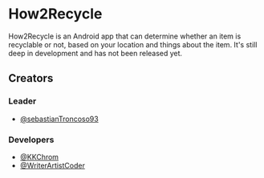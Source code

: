 # How2Recycle
How2Recycle is an Android app that can determine whether an item is recyclable or not, based on your location and things about the item.
It's still deep in development and has not been released yet.
## Creators
### Leader
* [@sebastianTroncoso93](https://github.com/sebastianTroncoso93/)
### Developers
* [@KKChrom](https://github.com/KKChrom)
* [@WriterArtistCoder](https://github.com/WriterArtistCoder)
